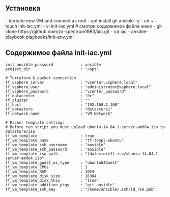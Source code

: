 <h2> Установка </h2>
 - #create new VM and connect as root
 - apt install git ansible -y
 - cd ~
 - touch init-iac.yml
 - vi init-iac.yml # смотри содержимое файла ниже
 - git clone https://github.com/zx-spectrum1983/iac.git
 - cd iac
 - ansible-playbook playbooks/init-env.yml



<h2>Содержимое файла init-iac.yml</h2>

```
init_ansible_password            : ansible
project_dir                      : "/opt"

# Terraform & packer connection
tf_vsphere_server                : "vcenter.vsphere.local"
tf_vsphere_user                  : "administrator@vsphere.local"
tf_vsphere_password              : "vcenter_password"
tf_datacenter                    : "dc"
tf_cluster                       : ""
tf_host                          : "192.168.1.100"
tf_datastore                     : "datastore1"
tf_network_name                  : "VM Network"

# Packer template settings
# Before run script you must upload ubuntu-14.04.1-server-amd64.iso to datastore/iso
tf_vm_template                   : true
tf_vm_template_name              : "tf-templ-ubuntu"
tf_vm_template_ssh_username      : "ansible"
tf_vm_template_ssh_password      : "ansible"
tf_vm_template_iso_path          : "[datastore1] iso/ubuntu-14.04.1-server-amd64.iso"
tf_vm_template_guest_os_type     : "ubuntu64Guest"
tf_vm_template_CPUs              : 1
tf_vm_template_RAM               : 1024
tf_vm_template_disk_size         : 16384
tf_vm_template_disk_thin         : "true"
tf_vm_template_addition_pkgs     : "git ansible"
tf_vm_template_ssh_key           : "/home/ansible/.ssh/id_rsa.pub"
```

